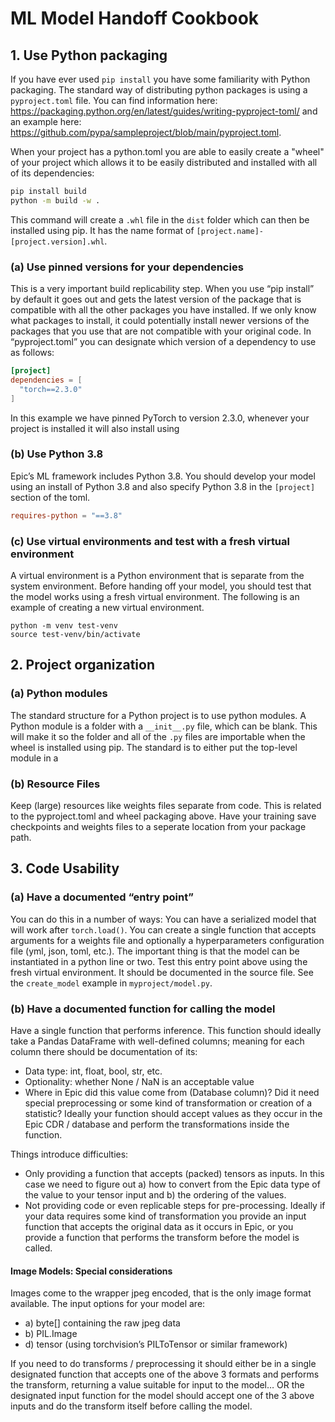 # ML Model Handoff Cookbook

## 1. Use Python packaging
If you have ever used ``pip install`` you have some familiarity with Python packaging. 
The standard way of distributing python packages is using a ``pyproject.toml`` file. 
You can find information here: https://packaging.python.org/en/latest/guides/writing-pyproject-toml/ 
and an example here: https://github.com/pypa/sampleproject/blob/main/pyproject.toml.

When your project has a python.toml you are able to easily create a "wheel" of your project which allows it to be 
easily distributed and installed with all of its dependencies:

```bash
pip install build
python -m build -w .
```

This command will create a ``.whl`` file in the ``dist`` folder which can then be installed using pip. It has the name
format of ``[project.name]-[project.version].whl``.

### (a) Use pinned versions for your dependencies
This is a very important build replicability step. When you use “pip install” by default it goes out 
and gets the latest version of the package that is compatible with all the other packages you have 
installed. If we only know what packages to install, it could potentially install newer versions of 
the packages that you use that are not compatible with your original code. In “pyproject.toml” you 
can designate which version of a dependency to use as follows:

```toml
[project]
dependencies = [
  "torch==2.3.0"
]
```

In this example we have pinned PyTorch to version 2.3.0, whenever your project is installed it will also install using 

### (b) Use Python 3.8
Epic’s ML framework includes Python 3.8. You should develop your model using an install of Python 3.8 and also specify 
Python 3.8 in the ``[project]`` section of the toml.

```toml
requires-python = "==3.8"
```

### (c) Use virtual environments and test with a fresh virtual environment
A virtual environment is a Python environment that is separate from the system environment. Before handing off your model,
you should test that the model works using a fresh virtual environment. The following is an example of creating a new 
virtual environment.

```
python -m venv test-venv
source test-venv/bin/activate
```

## 2. Project organization

### (a) Python modules
The standard structure for a Python project is to use python modules. A Python module is a folder with a ``__init__.py`` 
file, which can be blank. This will make it so the folder and all of the ``.py`` files are importable when the wheel is 
installed using pip. The standard is to either put the top-level module in a 

### (b) Resource Files
Keep (large) resources like weights files separate from code. This is related to the pyproject.toml and wheel packaging above.
Have your training save checkpoints and weights files to a seperate location from your package path.

## 3. Code Usability

### 

### (a) Have a documented “entry point”
You can do this in a number of ways: You can have a serialized model that will work after ``torch.load()``. 
You can create a single function that accepts arguments for a weights file and optionally a hyperparameters 
configuration file (yml, json, toml, etc.). The important thing is that the model can be instantiated in a 
python line or two. Test this entry point above using the fresh virtual environment. It should be documented
in the source file. See the ``create_model`` example in ``myproject/model.py``.

### (b) Have a documented function for calling the model
Have a single function that performs inference. This function should ideally take a Pandas DataFrame with 
well-defined columns; meaning for each column there should be documentation of its:
 
 - Data type: int, float, bool, str, etc.
 - Optionality: whether None / NaN is an acceptable value
 - Where in Epic did this value come from (Database column)? Did it need special preprocessing or some
   kind of transformation or creation of a statistic? Ideally your function should accept values as
   they occur in the Epic CDR / database and perform the transformations inside the function.
	
Things introduce difficulties:
 - Only providing a function that accepts (packed) tensors as inputs. In this case we need to figure out
   a) how to convert from the Epic data type of the value to your tensor input and b) the ordering of the values.
 - Not providing code or even replicable steps for pre-processing. Ideally if your data requires some kind of
   transformation you provide an input function that accepts the original data as it occurs in Epic, or you
   provide a function that performs the transform before the model is called. 

#### Image Models: Special considerations
Images come to the wrapper jpeg encoded, that is the only image format available. The input options for your model are:
 - a) byte[] containing the raw jpeg data
 - b) PIL.Image
 - d) tensor (using torchvision’s PILToTensor or similar framework)

If you need to do transforms / preprocessing it should either be in a single designated function that
accepts one of the above 3 formats and performs the transform, returning a value suitable for input to the
model… OR the designated input function for the model should accept one of the 3 above inputs and do the
transform itself before calling the model.
